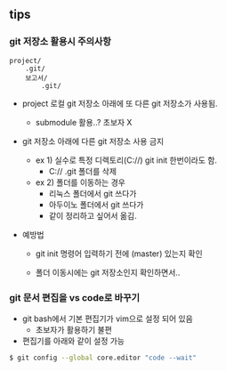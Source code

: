 ## tips

### git 저장소 활용시 주의사항

```
project/
	.git/
	보고서/
		.git/
```

* project 로컬 git 저장소 아래에 또 다른 git 저장소가 사용됨.
  
  * submodule 활용..? 초보자 X
* git 저장소 아래에 다른 git 저장소 사용 금지
  * ex 1) 실수로 특정 디렉토리(C://) git init 한번이라도 함.
    * C:// .git 폴더를 삭제
  * ex 2) 폴더를 이동하는 경우
    * 리눅스 폴더에서 git 쓰다가
    * 아두이노 폴더에서 git 쓰다가
    * 같이 정리하고 싶어서 옮김.
* 예방법 
  * git init 명령어 입력하기 전에 (master) 있는지 확인
  
  * 폴더 이동시에는 git 저장소인지 확인하면서..
  
    

### git 문서 편집을 vs code로 바꾸기

* git bash에서 기본 편집기가 vim으로 설정 되어 있음
  * 초보자가 활용하기 불편
* 편집기를 아래와 같이 설정 가능

```bash
$ git config --global core.editor "code --wait"
```



